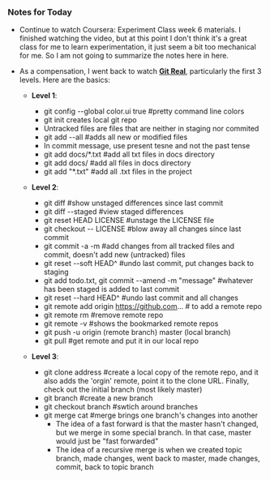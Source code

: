 ### Notes for Today

* Continue to watch Coursera: Experiment Class week 6 materials. I finished watching the video, but at this point I don't think it's a great class for me to learn experimentation, it just seem a bit too mechanical for me. So I am not going to summarize the notes here in here.

* As a compensation, I went back to watch [**Git Real**](https://www.youtube.com/watch?v=_ifxcvOFYMg&list=PLgFxj4c5cLKZVFtIiQ5U-IrmIZoxiQ5hd&index=8), particularly the first 3 levels. Here are the basics:

	* **Level 1**:
		* git config --global color.ui true #pretty command line colors
		* git init creates local git repo
		* Untracked files are files that are neither in staging nor commited
		* git add --all #adds all new or modified files
		* In commit message, use present tesne and not the past tense
		* git add docs/*.txt #add all txt files in docs directory
		* git add docs/ #add all files in docs directory
		* git add "*.txt" #add all .txt files in the project

	* **Level 2**:
		* git diff #show unstaged differences since last commit
		* git diff --staged #view staged differences
		* git reset HEAD LICENSE #unstage the LICENSE file
		* git checkout -- LICENSE #blow away all changes since last commit
		* git commit -a -m #add changes from all tracked files and commit, doesn't add new (untracked) files
		* git reset --soft HEAD^ #undo last commit, put changes back to staging
		* git add todo.txt, git commit --amend -m "message" #whatever has been staged is added to last commit
		* git reset --hard HEAD^ #undo last commit and all changes
		* git remote add origin https://github.com... # to add a remote repo
		* git remote rm #remove remote repo
		* git remote -v #shows the bookmarked remote repos
		* git push -u origin (remote branch) master (local branch)
		* git pull #get remote and put it in our local repo

	* **Level 3**:
		* git clone address #create a local copy of the remote repo, and it also adds the 'orgin' remote, point it to the clone URL. Finally, check out the initial branch (most likely master)
		* git branch #create a new branch
		* git checkout branch #swtich around branches
		* git merge cat #merge brings one branch's changes into another
			* The idea of a fast forward is that the master hasn't changed, but we merge in some special branch. In that case, master would just be "fast forwarded"
			* The idea of a recursive merge is when we created topic branch, made changes, went back to master, made changes, commit, back to topic branch

